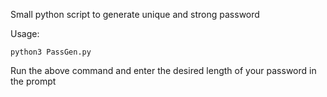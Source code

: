 Small python script to generate unique and strong password

Usage:
```shell script
python3 PassGen.py
```
Run the above command and enter the desired length of your password in the prompt
